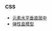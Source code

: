<!--
 * @LineStart: -------------------------------------------
 * @Copyright: © 2020, itclanCoder. All rights reserved.
 * @LineEnd: ----------------------------------------------
 * @Product: 
 * @Mode Name: 
 * @Autor: vxPublic:itclanCoder
 * @Date: 2020-05-30 09:20:35
 * @Version: xxx.v1.0
 * @LastEditors: 川川
 * @LastEditTime: 2020-06-01 22:10:12
 * @Description: 
-->

### CSS

- [元素水平垂直居中](./1-center)
- [弹性盒模型](./2-flex-box)
